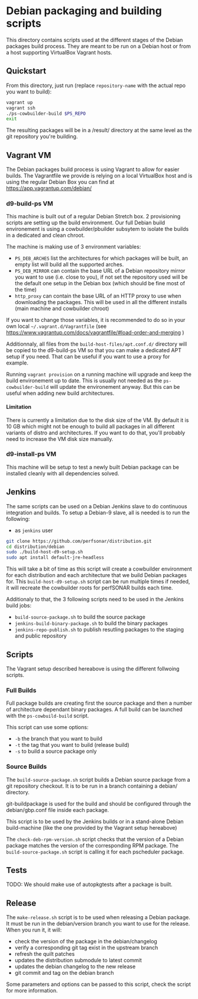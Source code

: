 # Debian packaging and building scripts

This directory contains scripts used at the different stages of the
Debian packages build process.  They are meant to be run on a Debian host or
from a host supporting VirtualBox Vagrant hosts.

## Quickstart

From this directory, just run (replace `repository-name` with the actual repo
you want to build):

```bash
vagrant up
vagrant ssh
./ps-cowbuilder-build $PS_REPO
exit
```

The resulting packages will be in a /result/ directory at the same level as
the git repository you're building.

## Vagrant VM
The Debian packages build process is using Vagrant to allow for easier builds.
The Vagrantfile we provide is relying on a local VirtualBox host and is using
the regular Debian Box you can find at https://app.vagrantup.com/debian/

### d9-build-ps VM
This machine is built out of a regular Debian Stretch box.  2 provisioning
scripts are setting up the build environment.  Our full Debian build environement
is using a cowbuilder/pbuilder subsytem to isolate the builds in a dedicated and
clean chroot.

The machine is making use of 3 environment variables:

- `PS_DEB_ARCHES` list the architectures for which packages will be built, an empty
    list will build all the supported arches.
- `PS_DEB_MIRROR` can contain the base URL of a Debian repository mirror you want
    to use (i.e. close to you), if not set the repository used will be the default
    one setup in the Debian box (which should be fine most of the time)
- `http_proxy` can contain the base URL of an HTTP proxy to use when downloading
    the packages.  This will be used in all the different installs (main machine and
    cowbuilder chroot)

If you want to change those variables, it is recommended to do so in your own local
`~/.vagrant.d/Vagrantfile` (see https://www.vagrantup.com/docs/vagrantfile/#load-order-and-merging )

Additionnaly, all files from the `build-host-files/apt.conf.d/` directory will be
copied to the d9-build-ps VM so that you can make a dedicated APT setup if you need.
That can be useful if you want to use a proxy for example.

Running `vagrant provision` on a running machine will upgrade and keep the build
environement up to date.  This is usually not needed as the `ps-cowbuilder-build`
will update the environement anyway.  But this can be useful when adding new build
architectures.

#### Limitation
There is currently a limitation due to the disk size of the VM.  By default it is
10 GB which might not be enough to build all packages in all different variants of
distro and architectures.  If you want to do that, you'll probably need to increase
the VM disk size manually.

### d9-install-ps VM
This machine will be setup to test a newly built Debian package can be installed
cleanly with all dependencies solved.

## Jenkins
The same scripts can be used on a Debian Jenkins slave to do continuous integration
and builds.  To setup a Debian-9 slave, all is needed is to run the following:

- as `jenkins` user

```bash
git clone https://github.com/perfsonar/distribution.git
cd distribution/debian
sudo ./build-host-d9-setup.sh
sudo apt install default-jre-headless
```

This will take a bit of time as this script will create a cowbuilder environment
for each distribution and each architecture that we build Debian packages for. This
`build-host-d9-setup.sh` script can be run multiple times if needed, it will
recreate the cowbuilder roots for perfSONAR builds each time.

Additionaly to that, the 3 following scripts need to be used in the Jenkins build
jobs:

- `build-source-package.sh` to build the source package
- `jenkins-build-binary-package.sh` to build the binary packages
- `jenkins-repo-publish.sh` to publish resutling packages to the staging and public
repository


## Scripts
The Vagrant setup described hereabove is using the different follwoing scripts.

### Full Builds
Full package builds are creating first the source package and then a number of
architecture dependant binary packages.  A full build can be launched with the
`ps-cowbuild-build` script.

This script can use some options:

- `-b` the branch that you want to build
- `-t` the tag that you want to build (release build)
- `-s` to build a source package only

### Source Builds
The `build-source-package.sh` script builds a Debian source package from
a git repository checkout.  It is to be run in a branch containing a debian/
directory.

git-buildpackage is used for the build and should be configured through
the debian/gbp.conf file inside each package.

This script is to be used by the Jenkins builds or in a stand-alone Debian
build-machine (like the one provided by the Vagrant setup hereabove)


The `check-deb-rpm-version.sh` script checks that the version of a Debian
package matches the version of the corresponding RPM package.  The
`build-source-package.sh` script is calling it for each pscheduler package.

## Tests
TODO: We should make use of autopkgtests after a package is built.

## Release
The `make-release.sh` script is to be used when releasing a Debian package.
It must be run in the debian/version branch you want to use for the release. When
you run it, it will:
 - check the version of the package in the debian/changelog
 - verify a corresponding git tag exist in the upstream branch
 - refresh the quilt patches
 - updates the distribution submodule to latest commit
 - updates the debian changelog to the new release
 - git commit and tag on the debian branch

Some parameters and options can be passed to this script, check the script
for more information.

